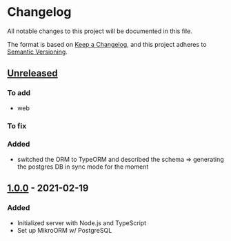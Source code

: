 # Changelog

All notable changes to this project will be documented in this file.

The format is based on [Keep a Changelog](https://keepachangelog.com/en/1.0.0/),
and this project adheres to [Semantic Versioning](https://semver.org/spec/v2.0.0.html).

## [Unreleased](https://github.com/benzinho75/JEECE-collab/compare/v1.0.0...HEAD)

### To add

- web

### To fix

### Added

- switched the ORM to TypeORM and described the schema => generating the postgres DB in sync mode for the moment

## [1.0.0](https://github.com/benzinho75/JEECE-collab/releases/tag/v1.0.0) - 2021-02-19

### Added

- Initialized server with Node.js and TypeScript
- Set up MikroORM w/ PostgreSQL
